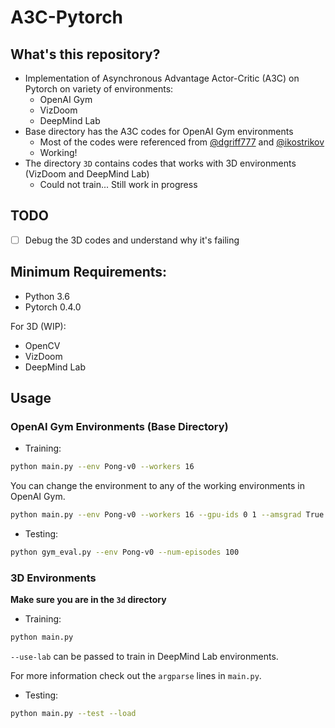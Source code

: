 # A3C-Pytorch

## What's this repository?

- Implementation of Asynchronous Advantage Actor-Critic (A3C) on Pytorch on variety of environments:
    - OpenAI Gym
    - VizDoom
    - DeepMind Lab
- Base directory has the A3C codes for OpenAI Gym environments
    - Most of the codes were referenced from [@dgriff777](https://github.com/dgriff777/rl_a3c_pytorch) and [@ikostrikov](https://github.com/ikostrikov/pytorch-a3c)
    - Working!
- The directory `3D` contains codes that works with 3D environments (VizDoom and DeepMind Lab)
    - Could not train... Still work in progress

## TODO

- [ ] Debug the 3D codes and understand why it's failing


## Minimum Requirements:

- Python 3.6
- Pytorch 0.4.0

For 3D (WIP):

- OpenCV
- VizDoom
- DeepMind Lab


## Usage

### OpenAI Gym Environments (Base Directory)

- Training:

```bash
python main.py --env Pong-v0 --workers 16
```

You can change the environment to any of the working environments in OpenAI Gym.

```bash
python main.py --env Pong-v0 --workers 16 --gpu-ids 0 1 --amsgrad True
```

- Testing:

```bash
python gym_eval.py --env Pong-v0 --num-episodes 100
```

### 3D Environments 

**Make sure you are in the `3d` directory**

- Training:

```bash
python main.py 
```

`--use-lab` can be passed to train in DeepMind Lab environments.

For more information check out the `argparse` lines in `main.py`.

- Testing:

```bash
python main.py --test --load
```
